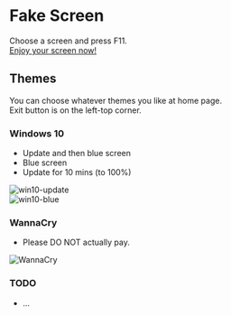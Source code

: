# Fake Screen

Choose a screen and press F11.  
[Enjoy your screen now!](https://sh1zuku.csie.io/fake-screen)

## Themes

You can choose whatever themes you like at home page.  
Exit button is on the left-top corner.

### Windows 10

- Update and then blue screen
- Blue screen
- Update for 10 mins (to 100%)

![win10-update](https://i.imgur.com/9BcwA3O.png)  
![win10-blue](https://i.imgur.com/y3bBFm8.jpg)

### WannaCry

- Please DO NOT actually pay.

![WannaCry](https://i.imgur.com/xAnkGV6.png)

### TODO

- ...
